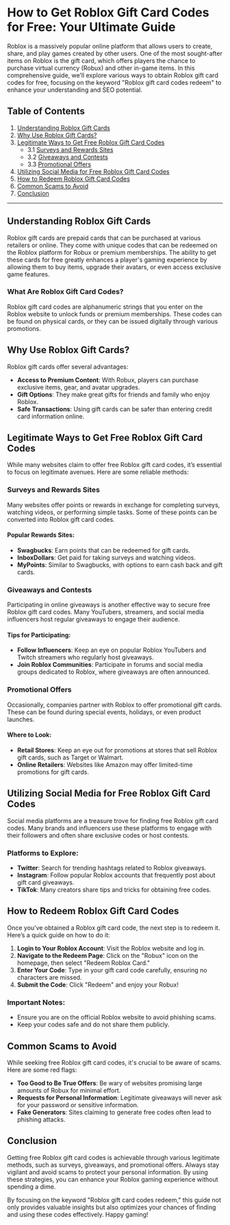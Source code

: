 # How to Get Roblox Gift Card Codes for Free: Your Ultimate Guide

Roblox is a massively popular online platform that allows users to create, share, and play games created by other users. One of the most sought-after items on Roblox is the gift card, which offers players the chance to purchase virtual currency (Robux) and other in-game items. In this comprehensive guide, we’ll explore various ways to obtain Roblox gift card codes for free, focusing on the keyword "Roblox gift card codes redeem" to enhance your understanding and SEO potential.

## Table of Contents

1. [Understanding Roblox Gift Cards](#understanding-roblox-gift-cards)
2. [Why Use Roblox Gift Cards?](#why-use-roblox-gift-cards)
3. [Legitimate Ways to Get Free Roblox Gift Card Codes](#legitimate-ways-to-get-free-roblox-gift-card-codes)
   - 3.1 [Surveys and Rewards Sites](#surveys-and-rewards-sites)
   - 3.2 [Giveaways and Contests](#giveaways-and-contests)
   - 3.3 [Promotional Offers](#promotional-offers)
4. [Utilizing Social Media for Free Roblox Gift Card Codes](#utilizing-social-media-for-free-roblox-gift-card-codes)
5. [How to Redeem Roblox Gift Card Codes](#how-to-redeem-roblox-gift-card-codes)
6. [Common Scams to Avoid](#common-scams-to-avoid)
7. [Conclusion](#conclusion)

---

## Understanding Roblox Gift Cards

Roblox gift cards are prepaid cards that can be purchased at various retailers or online. They come with unique codes that can be redeemed on the Roblox platform for Robux or premium memberships. The ability to get these cards for free greatly enhances a player's gaming experience by allowing them to buy items, upgrade their avatars, or even access exclusive game features.

### What Are Roblox Gift Card Codes?

Roblox gift card codes are alphanumeric strings that you enter on the Roblox website to unlock funds or premium memberships. These codes can be found on physical cards, or they can be issued digitally through various promotions.

## Why Use Roblox Gift Cards?

Roblox gift cards offer several advantages:

- **Access to Premium Content**: With Robux, players can purchase exclusive items, gear, and avatar upgrades.
- **Gift Options**: They make great gifts for friends and family who enjoy Roblox.
- **Safe Transactions**: Using gift cards can be safer than entering credit card information online.

## Legitimate Ways to Get Free Roblox Gift Card Codes

While many websites claim to offer free Roblox gift card codes, it’s essential to focus on legitimate avenues. Here are some reliable methods:

### Surveys and Rewards Sites

Many websites offer points or rewards in exchange for completing surveys, watching videos, or performing simple tasks. Some of these points can be converted into Roblox gift card codes.

#### Popular Rewards Sites:

- **Swagbucks**: Earn points that can be redeemed for gift cards.
- **InboxDollars**: Get paid for taking surveys and watching videos.
- **MyPoints**: Similar to Swagbucks, with options to earn cash back and gift cards.

### Giveaways and Contests

Participating in online giveaways is another effective way to secure free Roblox gift card codes. Many YouTubers, streamers, and social media influencers host regular giveaways to engage their audience.

#### Tips for Participating:

- **Follow Influencers**: Keep an eye on popular Roblox YouTubers and Twitch streamers who regularly host giveaways.
- **Join Roblox Communities**: Participate in forums and social media groups dedicated to Roblox, where giveaways are often announced.

### Promotional Offers

Occasionally, companies partner with Roblox to offer promotional gift cards. These can be found during special events, holidays, or even product launches.

#### Where to Look:

- **Retail Stores**: Keep an eye out for promotions at stores that sell Roblox gift cards, such as Target or Walmart.
- **Online Retailers**: Websites like Amazon may offer limited-time promotions for gift cards.

## Utilizing Social Media for Free Roblox Gift Card Codes

Social media platforms are a treasure trove for finding free Roblox gift card codes. Many brands and influencers use these platforms to engage with their followers and often share exclusive codes or host contests.

### Platforms to Explore:

- **Twitter**: Search for trending hashtags related to Roblox giveaways.
- **Instagram**: Follow popular Roblox accounts that frequently post about gift card giveaways.
- **TikTok**: Many creators share tips and tricks for obtaining free codes.

## How to Redeem Roblox Gift Card Codes

Once you’ve obtained a Roblox gift card code, the next step is to redeem it. Here’s a quick guide on how to do it:

1. **Login to Your Roblox Account**: Visit the Roblox website and log in.
2. **Navigate to the Redeem Page**: Click on the "Robux" icon on the homepage, then select "Redeem Roblox Card."
3. **Enter Your Code**: Type in your gift card code carefully, ensuring no characters are missed.
4. **Submit the Code**: Click "Redeem" and enjoy your Robux!

### Important Notes:

- Ensure you are on the official Roblox website to avoid phishing scams.
- Keep your codes safe and do not share them publicly.

## Common Scams to Avoid

While seeking free Roblox gift card codes, it's crucial to be aware of scams. Here are some red flags:

- **Too Good to Be True Offers**: Be wary of websites promising large amounts of Robux for minimal effort.
- **Requests for Personal Information**: Legitimate giveaways will never ask for your password or sensitive information.
- **Fake Generators**: Sites claiming to generate free codes often lead to phishing attacks.

## Conclusion

Getting free Roblox gift card codes is achievable through various legitimate methods, such as surveys, giveaways, and promotional offers. Always stay vigilant and avoid scams to protect your personal information. By using these strategies, you can enhance your Roblox gaming experience without spending a dime.

By focusing on the keyword "Roblox gift card codes redeem," this guide not only provides valuable insights but also optimizes your chances of finding and using these codes effectively. Happy gaming!
